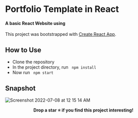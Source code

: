 # Portfolio Template in React

#### A basic React Website using 

This project was bootstrapped with [Create React App](https://github.com/facebook/create-react-app).

## How to Use
- Clone the repository
- In the project directory, run <code> npm install </code>
- Now run <code> npm start </code>

## Snapshot
![Screenshot 2022-07-08 at 12 15 14 AM](https://user-images.githubusercontent.com/60514776/177847404-5cf75357-dd32-41e3-84b6-89be6eae4114.JPG)


<p align = "center"><b>
Drop a star ⭐ if you find this project interesting!
  </b></p>
